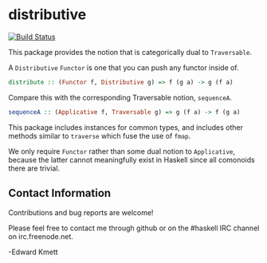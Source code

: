 distributive
============

[![Build Status](https://secure.travis-ci.org/ekmett/distributive.png?branch=master)](http://travis-ci.org/ekmett/distributive)

This package provides the notion that is categorically dual to `Traversable`.

A `Distributive` `Functor` is one that you can push any functor inside of.

```haskell
distribute :: (Functor f, Distributive g) => f (g a) -> g (f a)
```

Compare this with the corresponding Traversable notion, `sequenceA`.

```haskell
sequenceA :: (Applicative f, Traversable g) => g (f a) -> f (g a)
```

This package includes instances for common types, and includes other methods similar to `traverse` which fuse the use of `fmap`.

We only require `Functor` rather than some dual notion to `Applicative`, because the latter cannot meaningfully exist in Haskell
since all comonoids there are trivial.

Contact Information
-------------------

Contributions and bug reports are welcome!

Please feel free to contact me through github or on the #haskell IRC channel on irc.freenode.net.

-Edward Kmett
